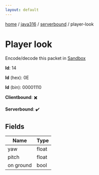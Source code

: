 ```yaml
---
layout: default
---
```


[home](/)  /  [java316](/protocol/java316)  /  [serverbound](/protocol/java316/serverbound)  /  player-look

# Player look

Encode/decode this packet in [Sandbox](../../../sandbox/java316#Serverbound.PlayerLook)

**Id**: 14

**Id** (hex): 0E

**Id** (bin): 00001110

**Clientbound**: ✖️

**Serverbound**: ✔️

## Fields

Name | Type
---|---
yaw | float
pitch | float
on ground | bool

